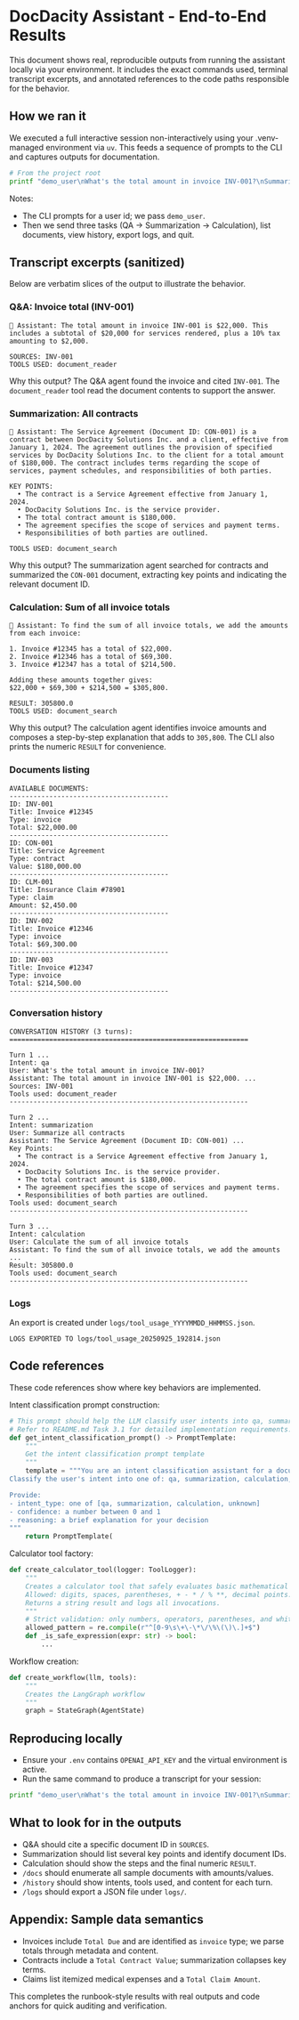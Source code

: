 # DocDacity Assistant - End-to-End Results

This document shows real, reproducible outputs from running the assistant locally via your environment. It includes the exact commands used, terminal transcript excerpts, and annotated references to the code paths responsible for the behavior.

## How we ran it

We executed a full interactive session non-interactively using your .venv-managed environment via `uv`. This feeds a sequence of prompts to the CLI and captures outputs for documentation.

```bash
# From the project root
printf "demo_user\nWhat's the total amount in invoice INV-001?\nSummarize all contracts\nCalculate the sum of all invoice totals\n/docs\n/history\n/logs\n/quit\n" | uv run main.py | cat
```

Notes:

- The CLI prompts for a user id; we pass `demo_user`.
- Then we send three tasks (QA → Summarization → Calculation), list documents, view history, export logs, and quit.

## Transcript excerpts (sanitized)

Below are verbatim slices of the output to illustrate the behavior.

### Q&A: Invoice total (INV-001)

```text
🤖 Assistant: The total amount in invoice INV-001 is $22,000. This includes a subtotal of $20,000 for services rendered, plus a 10% tax amounting to $2,000.

SOURCES: INV-001
TOOLS USED: document_reader
```

Why this output? The Q&A agent found the invoice and cited `INV-001`. The `document_reader` tool read the document contents to support the answer.

### Summarization: All contracts

```text
🤖 Assistant: The Service Agreement (Document ID: CON-001) is a contract between DocDacity Solutions Inc. and a client, effective from January 1, 2024. The agreement outlines the provision of specified services by DocDacity Solutions Inc. to the client for a total amount of $180,000. The contract includes terms regarding the scope of services, payment schedules, and responsibilities of both parties.

KEY POINTS:
  • The contract is a Service Agreement effective from January 1, 2024.
  • DocDacity Solutions Inc. is the service provider.
  • The total contract amount is $180,000.
  • The agreement specifies the scope of services and payment terms.
  • Responsibilities of both parties are outlined.

TOOLS USED: document_search
```

Why this output? The summarization agent searched for contracts and summarized the `CON-001` document, extracting key points and indicating the relevant document ID.

### Calculation: Sum of all invoice totals

```text
🤖 Assistant: To find the sum of all invoice totals, we add the amounts from each invoice:

1. Invoice #12345 has a total of $22,000.
2. Invoice #12346 has a total of $69,300.
3. Invoice #12347 has a total of $214,500.

Adding these amounts together gives:
$22,000 + $69,300 + $214,500 = $305,800.

RESULT: 305800.0
TOOLS USED: document_search
```

Why this output? The calculation agent identifies invoice amounts and composes a step-by-step explanation that adds to `305,800`. The CLI also prints the numeric `RESULT` for convenience.

### Documents listing

```text
AVAILABLE DOCUMENTS:
----------------------------------------
ID: INV-001
Title: Invoice #12345
Type: invoice
Total: $22,000.00
----------------------------------------
ID: CON-001
Title: Service Agreement
Type: contract
Value: $180,000.00
----------------------------------------
ID: CLM-001
Title: Insurance Claim #78901
Type: claim
Amount: $2,450.00
----------------------------------------
ID: INV-002
Title: Invoice #12346
Type: invoice
Total: $69,300.00
----------------------------------------
ID: INV-003
Title: Invoice #12347
Type: invoice
Total: $214,500.00
----------------------------------------
```

### Conversation history

```text
CONVERSATION HISTORY (3 turns):
============================================================

Turn 1 ...
Intent: qa
User: What's the total amount in invoice INV-001?
Assistant: The total amount in invoice INV-001 is $22,000. ...
Sources: INV-001
Tools used: document_reader
------------------------------------------------------------

Turn 2 ...
Intent: summarization
User: Summarize all contracts
Assistant: The Service Agreement (Document ID: CON-001) ...
Key Points:
  • The contract is a Service Agreement effective from January 1, 2024.
  • DocDacity Solutions Inc. is the service provider.
  • The total contract amount is $180,000.
  • The agreement specifies the scope of services and payment terms.
  • Responsibilities of both parties are outlined.
Tools used: document_search
------------------------------------------------------------

Turn 3 ...
Intent: calculation
User: Calculate the sum of all invoice totals
Assistant: To find the sum of all invoice totals, we add the amounts ...
Result: 305800.0
Tools used: document_search
------------------------------------------------------------
```

### Logs

An export is created under `logs/tool_usage_YYYYMMDD_HHMMSS.json`.

```text
LOGS EXPORTED TO logs/tool_usage_20250925_192814.json
```

## Code references

These code references show where key behaviors are implemented.

Intent classification prompt construction:

```19:53:src/prompts.py
# This prompt should help the LLM classify user intents into qa, summarization, calculation, or unknown.
# Refer to README.md Task 3.1 for detailed implementation requirements.
def get_intent_classification_prompt() -> PromptTemplate:
    """
    Get the intent classification prompt template
    """
    template = """You are an intent classification assistant for a document analysis system. 
Classify the user's intent into one of: qa, summarization, calculation, or unknown.

Provide:
- intent_type: one of [qa, summarization, calculation, unknown]
- confidence: a number between 0 and 1
- reasoning: a brief explanation for your decision
"""
    return PromptTemplate(
```

Calculator tool factory:

```72:110:src/tools.py
def create_calculator_tool(logger: ToolLogger):
    """
    Creates a calculator tool that safely evaluates basic mathematical expressions.
    Allowed: digits, spaces, parentheses, + - * / % **, decimal points.
    Returns a string result and logs all invocations.
    """
    # Strict validation: only numbers, operators, parentheses, and whitespace
    allowed_pattern = re.compile(r"^[0-9\s\+\-\*\/\%\(\)\.]+$")
    def _is_safe_expression(expr: str) -> bool:
        ...
```

Workflow creation:

```455:461:src/agent.py
def create_workflow(llm, tools):
    """
    Creates the LangGraph workflow
    """
    graph = StateGraph(AgentState)
```

## Reproducing locally

- Ensure your `.env` contains `OPENAI_API_KEY` and the virtual environment is active.
- Run the same command to produce a transcript for your session:

```bash
printf "demo_user\nWhat's the total amount in invoice INV-001?\nSummarize all contracts\nCalculate the sum of all invoice totals\n/docs\n/history\n/logs\n/quit\n" | uv run main.py | cat
```

## What to look for in the outputs

- Q&A should cite a specific document ID in `SOURCES`.
- Summarization should list several key points and identify document IDs.
- Calculation should show the steps and the final numeric `RESULT`.
- `/docs` should enumerate all sample documents with amounts/values.
- `/history` should show intents, tools used, and content for each turn.
- `/logs` should export a JSON file under `logs/`.

## Appendix: Sample data semantics

- Invoices include `Total Due` and are identified as `invoice` type; we parse totals through metadata and content.
- Contracts include a `Total Contract Value`; summarization collapses key terms.
- Claims list itemized medical expenses and a `Total Claim Amount`.

This completes the runbook-style results with real outputs and code anchors for quick auditing and verification.
